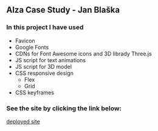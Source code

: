 ## Alza Case Study - Jan Blaška

### In this project I have used
- Favicon
- Google Fonts
- CDNs for Font Awesome icons and 3D librady Three.js
- JS script for text animations
- JS script for 3D model
- CSS responsive design
  - Flex
  - Grid
- CSS keyframes

### See the site by clicking the link below:
[deployed site](https://alza-case-study-jan-blaska.netlify.app/)